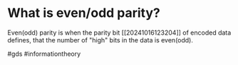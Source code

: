 # What is even/odd parity? 
Even(odd) parity is when the parity bit [[20241016123204]] of encoded data defines, that the number of "high" bits in the data is even(odd).

#gds #informationtheory